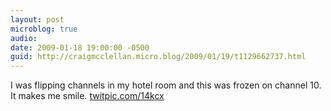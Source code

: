 ```yaml
---
layout: post
microblog: true
audio: 
date: 2009-01-18 19:00:00 -0500
guid: http://craigmcclellan.micro.blog/2009/01/19/t1129662737.html
---
```

I was flipping channels in my hotel room and this was frozen on channel 10. It makes me smile.  [twitpic.com/14kcx](http://twitpic.com/14kcx)
